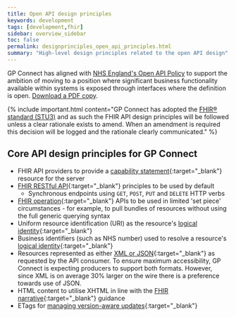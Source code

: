 ```yaml
---
title: Open API design principles
keywords: development
tags: [development,fhir]
sidebar: overview_sidebar
toc: false
permalink: designprinciples_open_api_principles.html
summary: "High-level design principles related to the open API design"
---
```


GP Connect has aligned with [NHS England's Open API Policy](https://www.england.nhs.uk/digitaltechnology/info-revolution/interoperability/open-api/) to support the ambition of moving to a position where significant business functionality available within systems is exposed through interfaces where the definition is open. [Download a PDF copy](https://www.england.nhs.uk/wp-content/uploads/2014/05/open-api-policy.pdf).

{% include important.html content="GP Connect has adopted the [FHIR&reg; standard (STU3)](https://www.hl7.org/fhir/STU3/) and as such the FHIR API design principles will be followed unless a clear rationale exists to amend. When an amendment is required this decision will be logged and the rationale clearly communicated." %}

## Core API design principles for GP Connect ##

- FHIR API providers to provide a [capability statement](https://www.hl7.org/fhir/STU3/capabilitystatement.html){:target="_blank"} resource for the server
- [FHIR RESTful API](https://www.hl7.org/fhir/STU3/http.html){:target="_blank"} principles to be used by default
  - Synchronous endpoints using `GET`, `POST`, `PUT` and `DELETE` HTTP verbs
- [FHIR operation](https://www.hl7.org/fhir/STU3/operations.html){:target="_blank"} APIs to be used in limited 'set piece' circumstances - for example, to pull bundles of resources without using the full generic querying syntax
- Uniform resource identification (URI) as the resource's [logical identity](https://www.hl7.org/fhir/STU3/resource.html#id){:target="_blank"}
- Business identifiers (such as NHS number) used to resolve a resource's [logical identity](https://www.hl7.org/fhir/STU3/resource.html#id){:target="_blank"}
- Resources represented as either [XML or JSON](https://www.hl7.org/fhir/STU3/formats.html#wire){:target="_blank"} as requested by the API consumer.  To ensure maximum accessibility, GP Connect is expecting producers to support both formats.  However, since XML is on average 30% larger on the wire there is a preference towards use of JSON. 
- HTML content to utilise XHTML in line with the [FHIR narrative](https://www.hl7.org/fhir/STU3/narrative.html){:target="_blank"} guidance
- ETags for [managing version-aware updates](https://www.hl7.org/fhir/STU3/http.html#concurrency){:target="_blank"}
